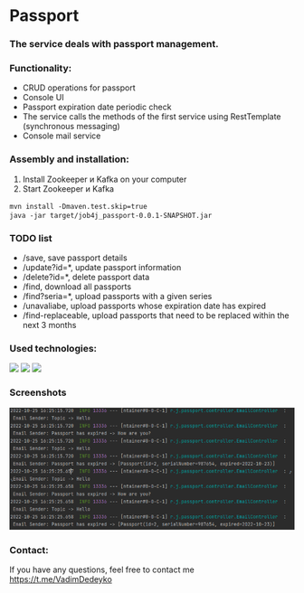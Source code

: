 # Passport
### The service deals with passport management.

### Functionality:
* CRUD operations for passport
* Console UI
* Passport expiration date periodic check
* The service calls the methods of the first service using RestTemplate (synchronous messaging)
* Console mail service

### Assembly and installation:
1. Install Zookeeper и Kafka on your computer
2. Start Zookeeper и Kafka
```shell
mvn install -Dmaven.test.skip=true
java -jar target/job4j_passport-0.0.1-SNAPSHOT.jar
```

### TODO list
- /save, save passport details
- /update?id=*, update passport information
- /delete?id=*, delete passport data
- /find, download all passports
- /find?seria=*, upload passports with a given series
- /unavaliabe, upload passports whose expiration date has expired
- /find-replaceable, upload passports that need to be replaced within the next 3 months

### Used technologies:
![](https://img.shields.io/badge/SpringBoot-2.7.3-blueviolet)
![](https://img.shields.io/badge/Apache-Kafka-brightgreen)
![](https://img.shields.io/badge/Java-18.0-success)

### Screenshots
![](src/main/resources/images/passport.png)

### Contact:
If you have any questions, feel free to contact me https://t.me/VadimDedeyko